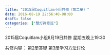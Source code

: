 ```yaml
---
title: "2015届Coquitlam小组共修（第二册）"
date: 2016-08-19 22:56:40-08:00
draft: false
categories: ["慧灯禅修班"]
---
```

2015届Coquitlam小组8月19日共修
星期五晚上19:30

共修内容：
第2册答疑 第3册学习方法讨论
